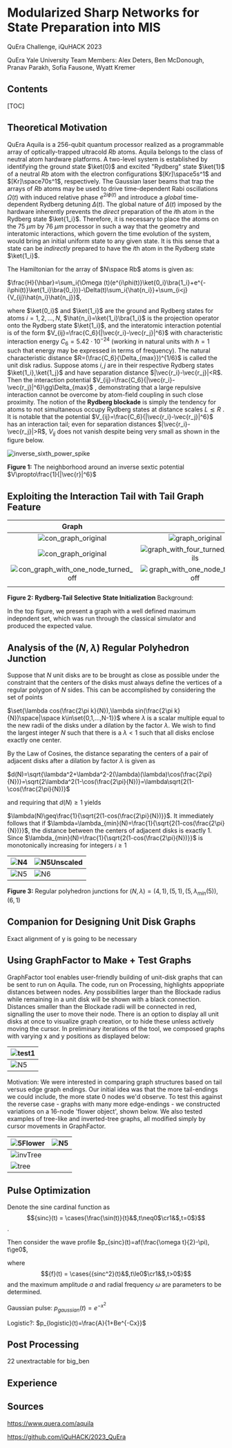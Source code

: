 # Modularized Sharp Networks for State Preparation into MIS
QuEra Challenge, iQuHACK 2023

QuEra Yale University Team
Members: Alex Deters, Ben McDonough, Pranav Parakh, Sofia Fausone, Wyatt Kremer

## Contents

[TOC]

## Theoretical Motivation

QuEra Aquila is a 256-qubit quantum processor realized as a programmable array of optically-trapped ultracold $Rb$ atoms. Aquila belongs to the class of neutral atom hardware platforms. A two-level system is established by identifying the ground state $\ket{0}$ and excited "Rydberg" state $\ket{1}$ of a neutral $Rb$ atom with the electron configurations $[Kr]\space5s^1$ and $[Kr]\space70s^1$, respectively. The Gaussian laser beams that trap the arrays of $Rb$ atoms may be used to drive time-dependent Rabi oscillations $\Omega(t)$ with induced relative phase $e^{2i\phi(t)}$ and introduce a *global* time-dependent Rydberg detuning $\Delta(t)$. The global nature of $\Delta(t)$ imposed by the hardware inherently prevents the *direct* preparation of the $i$th atom in the Rydberg state $\ket{1_i}$. Therefore, it is necessary to place the atoms on the 75 $\mu m$ by 76 $\mu m$ processor in such a way that the geometry and interatomic interactions, which govern the time evolution of the system, would bring an initial uniform state to any given state. It is this sense that a state can be *indirectly* prepared to have the $i$th atom in the Rydberg state $\ket{1_i}$. 

The Hamiltonian for the array of $N\space Rb$ atoms is given as:

$\frac{H}{\hbar}=\sum_i{\Omega (t)(e^{i\phi(t)}\ket{0_i}\bra{1_i}+e^{-i\phi(t)}\ket{1_i}\bra{0_i})}-\Delta(t)\sum_i{\hat{n_i}}+\sum_{i<j}{V_{ij}\hat{n_i}\hat{n_j}}$,

where $\ket{0_i}$ and $\ket{1_i}$ are the ground and Rydberg states for atoms $i=1,2,...,N$, $\hat{n_i}=\ket{1_i}\bra{1_i}$ is the projection operator onto the Rydberg state $\ket{1_i}$, and the interatomic interaction potential is of the form $V_{ij}=\frac{C_6}{|\vec{r_i}-\vec{r_j}|^6}$ with characteristic interaction energy  $C_6 =5.42\cdot10^{-24}$ (working in natural units with $\hbar=1$ such that energy may be expressed in terms of frequency). The natural characteristic distance $R=(\frac{C_6}{\Delta_{max}})^{1/6}$ is called the unit disk radius. Suppose atoms $i,j$ are in their respective Rydberg states $\ket{1_i},\ket{1_j}$ and have separation distance $|\vec{r_i}-\vec{r_j}|<R$.  Then the interaction potential $V_{ij}=\frac{C_6}{|\vec{r_i}-\vec{r_j}|^6}\gg\Delta_{max}$ , demonstrating that a large repulsive interaction cannot be overcome by atom-field coupling in such close proximity. The notion of  the **Rydberg blockade** is simply the tendency for atoms to not simultaneous occupy Rydberg states at distance scales $L\lesssim R$ . It is notable that the potential $V_{ij}=\frac{C_6}{|\vec{r_i}-\vec{r_j}|^6}$ has an interaction tail; even for separation distances $|\vec{r_i}-\vec{r_j}|>R$, $V_{ij}$ does not vanish despite being very small as shown in the figure below.

![inverse_sixth_power_spike](Documentation.assets/inverse_sixth_power_spike.png)

**Figure 1:**  The neighborhood around an inverse sextic potential $V\propto\frac{1}{|\vec{r}|^6}$

## Exploiting the Interaction Tail with Tail Graph Feature

|                            Graph                             |                                                              |
| :----------------------------------------------------------: | :----------------------------------------------------------: |
| ![con_graph_original](Documentation.assets/con_graph_original-1674976175318-23-1674976180988-25.png) | ![graph_original](Documentation.assets/graph_original-1674976222266-31.png) |
| ![con_graph_original](Documentation.assets/con_graph_with_four_turned_on_3tails-1674976129323-15-1674976130635-17.png) | ![graph_with_four_turned_on_3tails](Documentation.assets/graph_with_four_turned_on_3tails-1674976229812-34.png) |
| ![con_graph_with_one_node_turned_off](Documentation.assets/con_graph_with_one_node_turned_off-1674976189641-28.png) | ![graph_with_one_node_turned_off](Documentation.assets/graph_with_one_node_turned_off-1674976240084-37-1674976241998-39.png) |
|                                                              |                                                              |

**Figure 2:** **Rydberg-Tail Selective State Initialization**
Background: 

In the top figure, we present a graph with a well defined maximum indepndent set, which was run through the classical simulator and produced the expected value. 



## Analysis of the $(N,\lambda)$ Regular Polyhedron Junction

Suppose that $N$ unit disks are to be brought as close as possible under the constraint that the centers of the disks must always  define the vertices of a regular polygon of $N$ sides. This can be accomplished by considering the set of points

$\set{\lambda cos(\frac{2\pi k}{N}),\lambda sin(\frac{2\pi k}{N})\space|\space k\in\set{0,1,...,N-1}}$ where $\lambda$ is a scalar multiple equal to the new radii of the disks under a dilation by the factor $\lambda$. We wish to find the largest integer $N$ such that there is a $\lambda<1$ such that all disks enclose exactly one center.

By the Law of Cosines, the distance separating the centers of a pair of adjacent disks after a dilation by factor $\lambda$ is given as

$d(N)=\sqrt{\lambda^2+\lambda^2-2(\lambda)(\lambda)\cos(\frac{2\pi}{N})}=\sqrt{2\lambda^2(1-\cos(\frac{2\pi}{N})}=\lambda\sqrt{2(1-\cos(\frac{2\pi}{N})}$

and requiring that $d(N)\geq1$ yields

$\lambda(N)\geq\frac{1}{\sqrt{2(1-cos(\frac{2\pi}{N})}}$. It immediately follows that if $\lambda=\lambda_{min}(N)=\frac{1}{\sqrt{2(1-cos(\frac{2\pi}{N})}}$, the distance between the centers of adjacent disks is exactly $1$. Since $\lambda_{min}(N)=\frac{1}{\sqrt{2(1-cos(\frac{2\pi}{N})}}$ is monotonically increasing for integers $i\geq1$

| ![N4](Documentation.assets/N4.png) | ![N5Unscaled](Documentation.assets/N5Unscaled.png) |
| ---------------------------------- | -------------------------------------------------- |
| ![N5](Documentation.assets/N5.png) | ![N6](Documentation.assets/N6.png)                 |

**Figure 3:** Regular polyhedron junctions for $(N,\lambda)=(4,1),(5,1),(5,\lambda_{min}(5)),(6,1)$









## Companion for Designing Unit Disk Graphs



Exact alignment of y is going to be necessary

## Using GraphFactor to Make + Test Graphs

GraphFactor tool enables user-friendly building of unit-disk graphs that can be sent to run on Aquila. The code, run on Processing, highlights appopriate distances between nodes. Any possibilities larger than the Blockade radius while remaining in a unit disk will be shown with a black connection. Distances smaller than the Blockade radii will be connected in red, signalling the user to move their node. There is an option to display all unit disks at once to visualize graph creation, or to hide these unless actively moving the cursor. In preliminary iterations of the tool, we composed graphs with varying x and y positions as displayed below: 


| ![test1](<https://github.com/pdparakh108/2023_QuEra_iQuHack/blob/main/Documentation.assets/iquhack/Screen%20Shot%202023-01-29%20at%2012.31.39%20AM.png >) |
| ------------------------------------------------------------------------- |
| ![N5](<https://github.com/pdparakh108/2023_QuEra_iQuHack/blob/main/Documentation.assets/iquhack/Screen%20Shot%202023-01-29%20at%2012.26.25%20AM.png>) | ![N6](Documentation.assets/5Flower_inverted2_4.35.18 AM.png>)                 |
Motivation: We were interested in comparing graph structures based on tail versus edge graph endings. Our initial idea was that the more tail-endings we could include, the more state 0 nodes we'd observe. To test this against the reverse case - graphs with many more edge-endings - we constructed variations on a 16-node 'flower object', shown below. We also tested examples of tree-like and inverted-tree graphs, all modified simply by cursor movements in GraphFactor. 

| ![5Flower](<https://github.com/pdparakh108/2023_QuEra_iQuHack/blob/main/Documentation.assets/iquhack/5Flower_4.19.57%20AM.png>) |![N5](<https://github.com/pdparakh108/2023_QuEra_iQuHack/blob/main/Documentation.assets/iquhack/5Flower_inverted_4.28.30%20AM.png>) |
| ---------------------------------- | -------------------------------------------------- |
| ![invTree](<https://github.com/pdparakh108/2023_QuEra_iQuHack/blob/main/Documentation.assets/iquhack/InvertedTree_4.58.49%20AM.png>)|
![tree](<https://github.com/pdparakh108/2023_QuEra_iQuHack/blob/main/Documentation.assets/iquhack/Tree_4.54.45%20AM.png>) |

## Pulse Optimization 

Denote the sine cardinal function as $${sinc}(t) = \cases{\frac{\sin(t)}{t}&$,t\neq0$\cr1&$,t=0$}$$.

Then consider the wave profile $p_{sinc}(t)=af(\frac{\omega t}{2}-\pi), t\ge0$,

 where $${f}(t) = \cases{{sinc^2}(t)&$,t\le0$\cr1&$,t>0$}$$  and the maximum amplitude $a$ and radial frequency $\omega$ are parameters to be determined.

Gaussian pulse: $p_{gaussian}(t)=e^{-x^2}$



Logistic?: $p_{logistic}(t)=\frac{A}{1+Be^{-Cx}}$

## Post Processing

22 unextractable for big_ben

## Experience



## Sources

https://www.quera.com/aquila

https://github.com/iQuHACK/2023_QuEra
